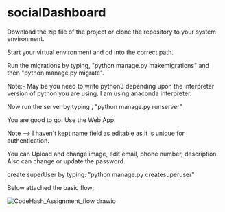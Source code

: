 # socialDashboard

Download the zip file of the project or clone the repository to your system environment.

Start your virtual environment and cd into the correct path.

Run the migrations by typing, "python manage.py makemigrations" and then "python manage.py migrate".

Note:- May be you need to write python3 depending upon the interpreter version of python you are using. I am using anaconda interpreter.

Now run the server by typing , "python manage.py runserver"

You are good to go. Use the Web App.

Note --> I haven't kept name field as editable as it is unique for authentication.

You can Upload and change image, edit email, phone number, description.
Also can change or update the password.

create superUser by typing: "python manage.py createsuperuser"

Below attached the basic flow:

![CodeHash_Assignment_flow drawio](https://user-images.githubusercontent.com/65771970/222985277-5354865c-b891-4dcb-a154-38c36b3873cf.png)
